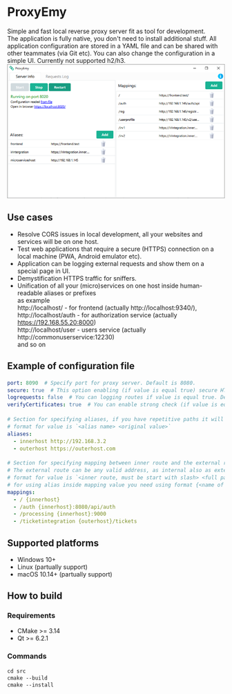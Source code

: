# ProxyEmy

Simple and fast local reverse proxy server fit as tool for development.  
The application is fully native, you don't need to install additional stuff. All application configuration are stored in a YAML file and can be shared with other teammates (via Git etc). You can also change the configuration in a simple UI. Currently not supported h2/h3.  
![Image woth screenshoot of application](https://github.com/trueromanus/ProxyEmy/blob/main/image.png?raw=true)

## Use cases
- Resolve CORS issues in local development, all your websites and services will be on one host.
- Test web applications that require a secure (HTTPS) connection on a local machine (PWA, Android emulator etc).
- Application can be logging external requests and show them on a special page in UI.
- Demystification HTTPS traffic for sniffers.
- Unification of all your (micro)services on one host inside human-readable aliases or prefixes   
  as example  
  http://localhost/ - for frontend (actually http://localhost:9340/),  
  http://localhost/auth - for authorization service (actually https://192.168.55.20:8000)  
  http://localhost/user - users service (actually http://commonuserservice:12230)  
  and so on
## Example of configuration file
```yaml
port: 8090  # Specify port for proxy server. Default is 8080.
secure: true  # This option enabling (if value is equal true) secure HTTPS connection. Default is false.
logrequests: false  # You can logging routes if value is equal true. Default is false.
verifyCertificates: true  # You can enable strong check (if value is equal true) for certificates while SSL handshake. Default is false.

# Section for specifying aliases, if you have repetitive paths it will be better to specify it as an alias.
# format for value is `<alias name> <original value>`
aliases:  
  - innerhost http://192.168.3.2 
  - outerhost https://outerhost.com

# Section for specifying mapping between inner route and the external route. 
# The external route can be any valid address, as internal also as external from the web.
# format for value is `<inner route, must be start with slash> <full path for proxy, you can using aliases>`
# for using alias inside mapping value you need using format {<name of alias>}.
mappings:
  - / {innerhost}
  - /auth {innerhost}:8080/api/auth
  - /processing {innerhost}:9000
  - /ticketintegration {outerhost}/tickets
```
## Supported platforms
- Windows 10+
- Linux (partually support)
- macOS 10.14+ (partually support)

## How to build
### Requirements
- CMake >= 3.14
- Qt >= 6.2.1
### Commands
```
cd src
cmake --build
cmake --install
```
